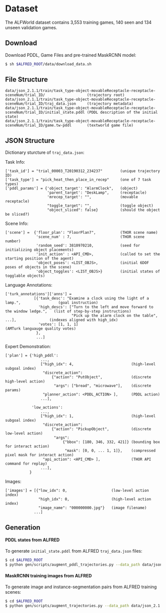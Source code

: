 # Dataset

The ALFWorld dataset contains 3,553 training games, 140 seen and 134 unseen validation games.

## Download

Download PDDL, Game Files and pre-trained MaskRCNN model:

```bash
$ sh $ALFRED_ROOT/data/download_data.sh
```

## File Structure

```
data/json_2.1.1/train/task_type-object-movableReceptacle-receptacle-sceneNum/trial_ID/                   (trajectory root)
data/json_2.1.1/train/task_type-object-movableReceptacle-receptacle-sceneNum/trial_ID/traj_data.json     (trajectory metadata)
data/json_2.1.1/train/task_type-object-movableReceptacle-receptacle-sceneNum/trial_ID/initial_state.pddl (PDDL description of the initial state)
data/json_2.1.1/train/task_type-object-movableReceptacle-receptacle-sceneNum/trial_ID/game.tw-pddl       (textworld game file)
```

## JSON Structure

Dictionary sturcture of `traj_data.json`:

Task Info:
```
['task_id'] = "trial_00003_T20190312_234237"        (unique trajectory ID)
['task_type'] = "pick_heat_then_place_in_recep"     (one of 7 task types)
['pddl_params'] = {'object_target': "AlarmClock",   (object)
                   'parent_target': "DeskLamp",     (receptacle)
                   'mrecep_target': "",             (movable receptacle)
                   "toggle_target": "",             (toggle object)
                   "object_sliced": false}          (should the object be sliced?)
```

Scene Info:
```
['scene'] =  {'floor_plan': "FloorPlan7",           (THOR scene name)
              'scene_num' : 7,                      (THOR scene number)
              'random_seed': 3810970210,            (seed for initializing object placements)
              'init_action' : <API_CMD>,            (called to set the starting position of the agent)
              'object_poses': <LIST_OBJS>,          (initial 6DOF poses of objects in the scene)
              'object_toggles': <LIST_OBJS>}        (initial states of togglable objects)
```

Language Annotations:
```
['turk_annotations']['anns'] =  
             [{'task_desc': "Examine a clock using the light of a lamp.",                 (goal instruction) 
               'high_descs': ["Turn to the left and move forward to the window ledge.",   (list of step-by-step instructions)
                              "Pick up the alarm clock on the table", ...],               (indexes aligned with high_idx)
               'votes': [1, 1, 1]                                                         (AMTurk languauge quality votes)
              },
              ...]
```

Expert Demonstration:
```
['plan'] = {'high_pddl':
                ...,
                ["high_idx": 4,                          (high-level subgoal index)
                 "discrete_action":                    
                     {"action": "PutObject",             (discrete high-level action)
                      "args": ["bread", "microwave"],    (discrete params)
                 "planner_action": <PDDL_ACTION> ],      (PDDL action)
                ...],
                 
            'low_actions': 
                ...,
                ["high_idx": 1,                          (high-level subgoal index)
                 "discrete_action":
                     {"action": "PickupObject",          (discrete low-level action)
                      "args": 
                          {"bbox": [180, 346, 332, 421]} (bounding box for interact action)
                           "mask": [0, 0, ... 1, 1]},    (compressed pixel mask for interact action)
                 "api_action": <API_CMD> ],              (THOR API command for replay)
                ...], 
           }
```

Images:
```
['images'] = [{"low_idx": 0,                    (low-level action index)
               "high_idx": 0,                   (high-level action index)
               "image_name": "000000000.jpg"}   (image filename)
             ...]
```

## Generation

#### PDDL states from ALFRED

To generate `initial_state.pddl` from ALFRED `traj_data.json` files:

```bash
$ cd $ALFRED_ROOT
$ python gen/scripts/augment_pddl_trajectories.py --data_path data/json_2.1.1/train
```


#### MaskRCNN training images from ALFRED

To generate image and instance-segmentation pairs from ALFRED training scenes:

```bash
$ cd $ALFRED_ROOT
$ python gen/scripts/augment_trajectories.py --data_path data/json_2.1.1/train --save_path detector/data/test --num_threads 4 
```